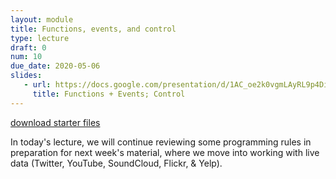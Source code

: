 ```yaml
---
layout: module
title: Functions, events, and control
type: lecture
draft: 0
num: 10
due_date: 2020-05-06
slides:
   - url: https://docs.google.com/presentation/d/1AC_oe2k0vgmLAyRL9p4DiNeoVtDDCeF5IlEBPcybv-Q/edit?usp=sharing
     title: Functions + Events; Control
---
```


<a class="nu-button" href="/spring2020/course-files/lectures/lecture10.zip">
    download starter files 
    <i class="fas fa-download"></i>
</a>

In today's lecture, we will continue reviewing some programming rules in preparation for next week's material, where we move into working with live data (Twitter, YouTube, SoundCloud, Flickr, & Yelp).